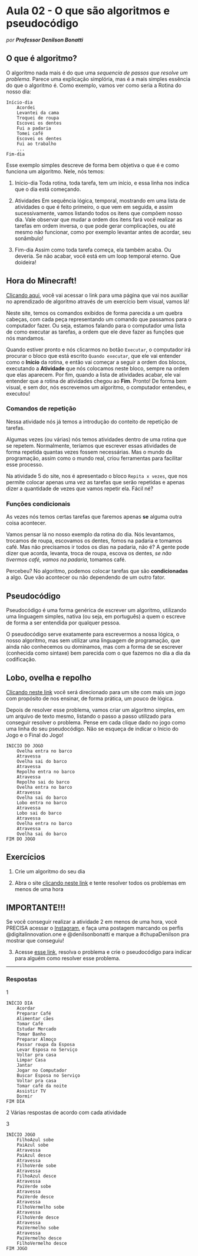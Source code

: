# Aula 02 - O que são algoritmos e pseudocódigo

_por **Professor Denilson Bonatti**_

## O que é algoritmo?

O algoritmo nada mais é do que uma _sequencia de passos que resolve um problema._ Parece uma explicação simplória, mas é a mais simples essência do que o algoritmo é. Como exemplo, vamos ver como seria a Rotina do nosso dia:

```
Início-dia
    Acordei
    Levantei da cama
    Troquei de roupa
    Escovei os dentes
    Fui a padaria
    Tomei café
    Escovei os dentes
    Fui ao trabalho
    ...
Fim-dia
```

Esse exemplo simples descreve de forma bem objetiva o que é e como funciona um algoritmo. Nele, nós temos:

1. Início-dia
Toda rotina, toda tarefa, tem um início, e essa linha nos indica que o dia está começando.

2. Atividades
Em sequência lógica, temporal, mostrando em uma lista de atividades o que é feito primeiro, o que vem em seguida, e assim sucessivamente, vamos listando todos os itens que compõem nosso dia.
Vale observar que mudar a ordem dos itens fará você realizar as tarefas em ordem inversa, o que pode gerar complicações, ou até mesmo não funcionar, como por exemplo levantar antes de acordar, seu sonâmbulo!

3. Fim-dia
Assim como toda tarefa começa, ela também acaba. Ou deveria. Se não acabar, você está em um loop temporal eterno. Que doideira!

## Hora do Minecraft!

[Clicando aqui](https://studio.code.org/s/mc/lessons/1/levels/1), você vai acessar o link para uma página que vai nos auxiliar no aprendizado de algoritmo através de um exercício bem visual, vamos lá!

Neste site, temos os comandos exibidos de forma parecida a um quebra cabeças, com cada peça representando um comando que passamos para o computador fazer. Ou seja, estamos falando para o computador uma lista de como executar as tarefas, a ordem que ele deve fazer as funções que nós mandamos.

Quando estiver pronto e nós clicarmos no botão `Executar`, o computador irá procurar o bloco que está escrito `Quando executar`, que ele vai entender como o **Início** da rotina, e então vai começar a seguir a ordem dos blocos, executando a **Atividade** que nós colocamos neste bloco, sempre na ordem que elas aparecem. Por fim, quando a lista de atividades acabar, ele vai entender que a rotina de atividades chegou ao **Fim**. Pronto! De forma bem visual, e sem dor, nós escrevemos um algoritmo, o computador entendeu, e executou!

### Comandos de repetição

Nessa atividade nós já temos a introdução do conteito de repetição de tarefas.

Algumas vezes (ou várias) nós temos atividades dentro de uma rotina que se repetem. Normalmente, teríamos que escrever essas atividades de forma repetida quantas vezes fossem necessárias. Mas o mundo da programação, assim como o mundo real, criou ferramentas para facilitar esse processo.

Na atividade 5 do site, nos é apresentado o bloco `Repita x vezes`, que nos permite colocar apenas uma vez as tarefas que serão repetidas e apenas dizer a quantidade de vezes que vamos repetir ela. Fácil né?

### Funções condicionais

As vezes nós temos certas tarefas que faremos apenas **se** alguma outra coisa acontecer.

Vamos pensar lá no nosso exemplo da rotina do dia. Nós levantamos, trocamos de roupa, escovamos os dentes, fomos na padaria e tomamos café. Mas não precisamos ir todos os dias na padaria, não é? A gente pode dizer que acorda, levanta, troca de roupa, escova os dentes, *se não tivermos café, vamos na padaria*, tomamos café.

Percebeu? No algoritmo, podemos colocar tarefas que são **condicionadas** a algo. Que vão acontecer ou não dependendo de um outro fator.

## Pseudocódigo

Pseudocódigo é uma forma genérica de escrever um algoritmo, utilizando uma linguagem simples, nativa (ou seja, em português) a quem o escreve de forma a ser entendida por qualquer pessoa.

O pseudocódigo serve exatamente para escrevermos a nossa lógica, o nosso algoritmo, mas sem utilizar uma linguagem de programação, que ainda não conhecemos ou dominamos, mas com a forma de se escrever (conhecida como sintaxe) bem parecida com o que fazemos no dia a dia da codificação.

## Lobo, ovelha e repolho

[Clicando neste link](https://www.proprofsgames.com/wolf-sheep-and-cabbage/) você será direcionado para um site com mais um jogo com propósito de nos ensinar, de forma prática, um pouco de lógica.

Depois de resolver esse problema, vamos criar um algoritmo simples, em um arquivo de texto mesmo, listando o passo a passo utilizado para conseguir resolver o problema.
Pense em cada clique dado no jogo como uma linha do seu pseudocódigo. Não se esqueça de indicar o Início do Jogo e o Final do Jogo!

```
INICIO DO JOGO
    Ovelha entra no barco
    Atravessa
    Ovelha sai do barco
    Atravessa
    Repolho entra no barco
    Atravessa
    Repolho sai do barco
    Ovelha entra no barco
    Atravessa
    Ovelha sai do barco
    Lobo entra no barco
    Atravessa
    Lobo sai do barco
    Atravessa
    Ovelha entra no barco
    Atravessa
    Ovelha sai do barco
FIM DO JOGO
```

## Exercícios

1. Crie um algoritmo do seu dia

2. Abra o site [clicando neste link](https://studio.code.org/s/mc/stage/1/puzzle/1) e tente resolver todos os problemas em menos de uma hora

## IMPORTANTE!!!

Se você conseguir realizar a atividade 2 em menos de uma hora, você PRECISA acessar o [Instagram](https://www.instagram.com), e faça uma postagem marcando os perfis @digitalinnovation.one e @denilsonbonatti e marque a #chupaDenilson pra mostrar que conseguiu!

3. Acesse [esse link](https://rachacuca.com.br/jogos/pinguins-numa-fria), resolva o problema e crie o pseudocódigo para indicar para alguém como resolver esse problema.

---
### Respostas

1
```
INÍCIO DIA
    Acordar
    Preparar Café
    Alimentar cães
    Tomar Café
    Estudar Mercado
    Tomar Banho
    Preparar Almoço
    Passar roupa da Esposa
    Levar Esposa no Serviço
    Voltar pra casa
    Limpar Casa
    Jantar
    Jogar no Computador
    Buscar Esposa no Serviço
    Voltar pra casa
    Tomar café da noite
    Assistir TV
    Dormir
FIM DIA
```

2
Várias respostas de acordo com cada atividade

3
```
INÍCIO JOGO
    FilhoAzul sobe
    PaiAzul sobe
    Atravessa
    PaiAzul desce
    Atravessa
    FilhoVerde sobe
    Atravessa
    FilhoAzul desce
    Atravessa
    PaiVerde sobe
    Atravessa
    PaiVerde desce
    Atravessa
    FilhoVermelho sobe
    Atravessa
    FilhoVerde desce
    Atravessa
    PaiVermelho sobe
    Atravessa
    PaiVermelho desce
    FilhoVermelho desce
FIM JOGO
```
